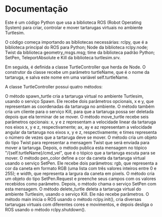 # Documentação
Este é um código Python que usa a biblioteca ROS (Robot Operating System) para criar, controlar e mover tartarugas virtuais no ambiente Turtlesim.

O código começa importando as bibliotecas necessárias: rclpy, que é a biblioteca principal do ROS para Python; Node da biblioteca rclpy.node; Twist da biblioteca geometry_msgs.msg; time da biblioteca padrão Python; SetPen, TeleportAbsolute e Kill da biblioteca turtlesim.srv.

Em seguida, é definida a classe TurtleController que herda de Node. O construtor da classe recebe um parâmetro turtleName, que é o nome da tartaruga, e salva este nome em uma variável self.turtleName.

A classe TurtleController possui quatro métodos:

O método spawn_turtle cria a tartaruga virtual no ambiente Turtlesim, usando o serviço Spawn. Ele recebe dois parâmetros opcionais, x e y, que representam as coordenadas da tartaruga no ambiente. O método também cria um cliente para o serviço Kill, para que a tartaruga possa ser deletada depois que ela terminar de se mover.
O método move_turtle recebe seis parâmetros opcionais: x, y e z representam a velocidade linear da tartaruga nos eixos x, y e z, respectivamente; ax, ay e az representam a velocidade angular da tartaruga nos eixos x, y e z, respectivamente; e times representa o número de vezes que a tartaruga deve se mover. O método cria um objeto do tipo Twist para representar a mensagem Twist que será enviada para mover a tartaruga. Depois, o método publica esta mensagem no tópico "/{self.turtleName}/cmd_vel", que é o tópico que a tartaruga escuta para se mover.
O método pen_color define a cor da caneta da tartaruga virtual usando o serviço SetPen. Ele recebe dois parâmetros: rgb, que representa a cor da caneta em formato RGB (uma lista com três valores inteiros entre 0 e 255); e width, que representa a largura da caneta em pixels. O método cria um objeto do tipo SetPen.Request e preenche seus campos com os valores recebidos como parâmetro. Depois, o método chama o serviço SetPen com esta mensagem.
O método delete_turtle deleta a tartaruga virtual do ambiente Turtlesim, usando o serviço Kill. Ele não recebe parâmetros.
O método main inicia o ROS usando o método rclpy.init(), cria diversas tartarugas virtuais com diferentes cores e movimentos, e depois desliga o ROS usando o método rclpy.shutdown().

